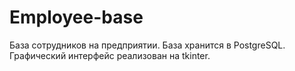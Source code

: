 # Employee-base
База сотрудников на предприятии. База хранится в PostgreSQL. Графический интерфейс реализован на tkinter.
